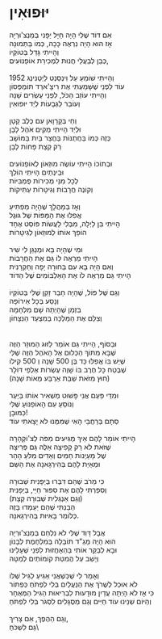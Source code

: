 # יּוּפוּאִין

אִם דּוֹד שֶׁלִּי הָיָה חַיָּל יַפָּנִי בְּמַנְצ'וּרְיָה\
אָז הוּא הָיָה נִרְאֶה כָּכָה, כְּמוֹ בַּתְּמוּנָה\
וְהָיִיתִי גָּדַל בְּטוֹקְיוֹ\
כְּבֵן לְבַעֲלֵי חֲנוּת לִמְכִירַת אוֹפַנּוֹעִים,\
\
וְהָיִיתִי שׁוֹמֵעַ עַל וִינְסֵנְט לַיְטְנִינְג 1952\
עוֹד לִפְנֵי שֶׁשָּׁמַעְתִּי אֶת רִיצָ'ארְד תוֹמְפְּסוֹן\
וְהָיִיתִי עוֹזֵב הַכֹּל, לִפְנֵי עֶשְׂרִים שָׁנָה\
וְעוֹבֵר לַגְּבָעוֹת לְיַד יּוּפוּאִין\
\
וְחַי בְּקָרָוָאן עִם כֶּלֶב קָטָן\
וּלְיַד הָיִיתִי מֵקִים אֹהֶל לָבָן\
כְּזֶה כְּמוֹ בַּחֲתֻנּוֹת בַּחֲצַר בַּיִת בַּמּוֹשָׁב\
רַק קְצָת פָּחוֹת לָבָן\
\
וּבְתוֹכוֹ הָיִיתִי עוֹשֶׂה מוּזֵאוֹן לְאוֹפַנּוֹעִים\
וּבֵינְתַיִם הָיִיתִי הוֹלֵךְ\
לְכָל מִנֵּי מְכִירוֹת פֻּמְבִּיּוֹת\
וְקוֹנֶה חֲרָבוֹת וְגִיטָרוֹת עַתִּיקוֹת\
\
וְאָז בְּמַהֲלָךְ שֶׁהָיָה מַפְתִּיעַ\
אֲפִלּוּ אֶת הַמַּפּוֹת שֶׁל גּוּגֶל\
הָיִיתִי בִּן לַיְלָה, מִבְּלִי לַעֲשׂוֹת פּוֹסְט אֶחָד\
הוֹפֵךְ אוֹתוֹ לְמוּזֵאוֹן לְגִיטָרוֹת\
\
וּמִי שֶׁהָיָה בָּא וּמְנַגֵּן לִי שִׁיר\
הָיִיתִי מַרְאֶה לוֹ גַּם אֶת הַחֲרָבוֹת\
וְאִם הָיָה בָּא עִם בַּחוּרָה יָפָה וְחַקְרָנִית\
הָיִיתִי גַּם מַרְאֶה לוֹ אֶת הָאַלְבּוֹמִים שֶׁל הַדּוֹד\
\
וְגַם שֶׁל פּוֹל, שֶׁהָיָה חָבֵר זָקֵן שֶׁלִּי בְּטוֹקְיוֹ\
וְנָסַע בְּכָל אֵירוֹפָּה\
בִּזְמַן שֶׁהָיְתָה שָׁם מִלְחָמָה\
וְצִלֵּם אֶת הַמַּלְכָּה בְּמִצְעַד הַנִּצָּחוֹן\
\
\
וּבַסּוֹף, הָיִיתִי גַּם אוֹמֵר לַזּוּג הַמּוּזָר הַזֶּה\
שֶׁבָּא מִתּוֹךְ הַכְּלוּם אֶל הָאֹהֶל הַזֶּה שֶׁלִּי\
שֶׁיֵּשׁ בּוֹ אֲפִלּוּ כַּד בֶּן 500 שָׁנָה וְ 500 קִילוֹ\
שֶׁבֶּטַח כָּל חֶרֶב בּוֹ שָׁוֶה עֶשְׂרוֹת אַלְפֵי דּוֹלָר\
(חוּץ מִזֹּאת שַׁבַּת אַרְבַּע מֵאוֹת שָׁנָה)\
\
וּמִדֵּי פַּעַם אֲנִי פָּשׁוּט מַשְׁאִיר אוֹתוֹ בַּיַּעַר\
וְנוֹסֵעַ עִם הָאוֹפַנּוֹעַ שֶׁלִּי\
כַּמּוּבָן!\
סְתָם בְּרַחֲבֵי הָאִי שֶׁמִּמֶּנּוּ לֹא יָצָאתִי עוֹד\
\
הָיִיתִי אוֹמֵר לָהֶם אֵיךְ מַגִּיעִים מִפֹּה לְצ'וֹקְהָרָה\
שֶׁזֹּאת לֹא רַק קְפִיצָה אֵלֶּה גַּם פְּרִיצָה\
שֶׁל מַעַיְנוֹת חַמִּים וְאֵדִים מִלֹּעַ הָהָר\
וּמְאַיֵּת לָהֶם בְּהִירְגָאנָה אֶת הַשֵּׁם\
\
כִּי מֵרֹב שֶׁהֵם דִּבְּרוּ בְּיַפָּנִית שְׁבוּרָה\
וְסִפַּרְתִּי לָהֶם אֶת סִפּוּר חַיַּי, בְּיַפָּנִית\
(וְגַם אַנְגְּלִית שְׁבוּרָה קְצָת)\
הֵבַנְתִּי שֶׁהֵם יַעַמְדוּ בָּזֶה\
כְּלוֹמַר בָּאִיּוּת בְּהִירְגָאנָה.\
\
אֲבָל דָּוִד שֶׁלִּי לֹא נִלְחַם בְּמַנְצ'וּרְיָה\
הוּא הָיָה מָגַ"ד תּוֹבָלָה בְּמִלְחֶמֶת לְבָנוֹן\
וּבָא לְבַקֵּר אוֹתִי בַּהֵאָחֲזוּת לִפְנֵי שֶׁעָלֵינוּ\
וְיָשַׁב עַל הֲמִטַּת קוֹמוֹתַיִם לְמַטָּה\
\
וְאָמַר לִי שֶׁכְּשֶׁאֲנִי אַגִּיעַ לַגִּיל שֶׁלּוֹ\
לֹא אוּכַל לְשֶׁרֹךְ אֶת הַנַּעֲלַיִם בְּלִי לִפְתֹּחַ כַּפְתּוֹר\
כִּי אָז לֹא הָיְתָה עֲדַיִן מוּדָעוּת לִבְרִיאוּת הַגִּיל הַמְּאֻחָר\
וְהַיּוֹם שְׁנֵינוּ עוֹד חַיִּים וְגַם מְסֻגָּלִים לִסְגֹּר בְּלִי לִפְתֹּחַ\
\
וְגַם הַהֶפֶךְ, אִם צָרִיךְ,\
גַּם לִשְׁכֹּחַ\
